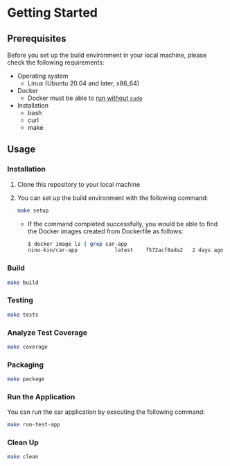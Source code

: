 # Getting Started

## Prerequisites

Before you set up the build environment in your local machine, please check the
following requirements:

- Operating system
  - Linux (Ubuntu 20.04 and later, x86_64)
- Docker
  - Docker must be able to [run without `sudo`](https://docs.docker.com/engine/install/linux-postinstall/#manage-docker-as-a-non-root-user)
- Installation
  - bash
  - curl
  - make

## Usage

### Installation

1. Clone this repository to your local machine
1. You can set up the build environment with the following command:

   ```bash
   make setup
   ```

   - If the command completed successfully, you would be able to find the Docker
     images created from Dockerfile as follows:

     ```bash
     $ docker image ls | grep car-app
     nino-kin/car-app            latest    f572acf8ada2   2 days ago    500MB
     ```

### Build

```bash
make build
```

### Testing

```bash
make tests
```

### Analyze Test Coverage

```bash
make coverage
```

### Packaging

```bash
make package
```

### Run the Application

You can run the car application by executing the following command:

```bash
make run-test-app
```

### Clean Up

```bash
make clean
```
